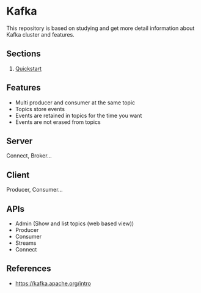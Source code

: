 # Kafka

This repository is based on studying and get more detail information about Kafka cluster and features.

## Sections

1. [Quickstart](docs/quickstart.md)

## Features

- Multi producer and consumer at the same topic
- Topics store events
- Events are retained in topics for the time you want
- Events are not erased from topics

## Server

Connect, Broker...

## Client

Producer, Consumer...

## APIs

- Admin (Show and list topics (web based view))
- Producer 
- Consumer
- Streams
- Connect

## References

- https://kafka.apache.org/intro